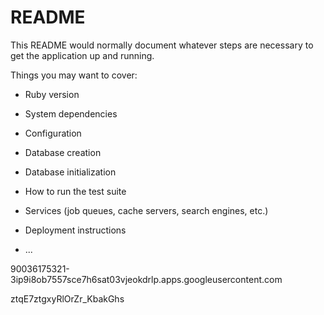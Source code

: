 # README

This README would normally document whatever steps are necessary to get the
application up and running.

Things you may want to cover:

* Ruby version

* System dependencies

* Configuration

* Database creation

* Database initialization

* How to run the test suite

* Services (job queues, cache servers, search engines, etc.)

* Deployment instructions

* ...

90036175321-3ip9i8ob7557sce7h6sat03vjeokdrlp.apps.googleusercontent.com

ztqE7ztgxyRlOrZr_KbakGhs
